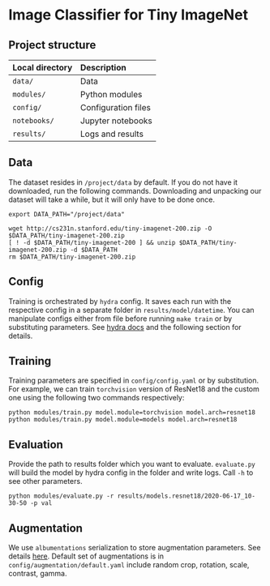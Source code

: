 # Image Classifier for Tiny ImageNet

## Project structure
| Local directory | Description | 
|:--------------- |:----------- |
| `data/` | Data | 
| `modules/` | Python modules | 
| `config/` | Configuration files | 
| `notebooks/` | Jupyter notebooks |
| `results/` | Logs and results | 

## Data
The dataset resides in `/project/data` by default. If you do not have it downloaded, run the following commands.
Downloading and unpacking our dataset will take a while, but it will only have to be done once.
```
export DATA_PATH="/project/data"

wget http://cs231n.stanford.edu/tiny-imagenet-200.zip -O $DATA_PATH/tiny-imagenet-200.zip
[ ! -d $DATA_PATH/tiny-imagenet-200 ] && unzip $DATA_PATH/tiny-imagenet-200.zip -d $DATA_PATH
rm $DATA_PATH/tiny-imagenet-200.zip
```

## Config
Training is orchestrated by `hydra` config. It saves each run with the respective config
in a separate folder in `results/model/datetime`. You can manipulate configs either from file before running `make train`
or by substituting parameters. See [hydra docs](hydra.cc) and the following section for details. 

## Training
Training parameters are specified in `config/config.yaml` or by substitution. For example, we can train 
`torchvision` version of ResNet18 and the custom one using the following two commands respectively:
```
python modules/train.py model.module=torchvision model.arch=resnet18
python modules/train.py model.module=models model.arch=resnet18
``` 

## Evaluation
Provide the path to results folder which you want to evaluate. 
`evaluate.py` will build the model by hydra config in the folder and write logs. Call `-h` to see other parameters.
```
python modules/evaluate.py -r results/models.resnet18/2020-06-17_10-30-50 -p val 
```

## Augmentation
We use `albumentations` serialization to store augmentation parameters. See details [here](https://github.com/albumentations-team/albumentations_examples/blob/master/notebooks/serialization.ipynb).
Default set of augmentations is in `config/augmentation/default.yaml` include random crop, rotation, scale, contrast, gamma. 
